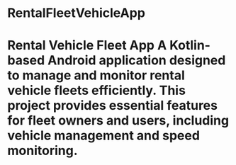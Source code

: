 # RentalFleetVehicleApp
# Rental Vehicle Fleet App  A Kotlin-based Android application designed to manage and monitor rental vehicle fleets efficiently.   This project provides essential features for fleet owners and users, including vehicle management and speed monitoring.
